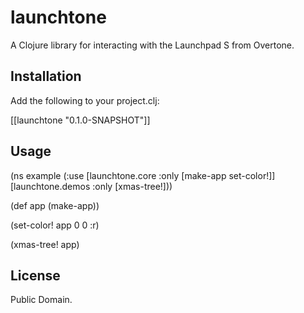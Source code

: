 # launchtone

A Clojure library for interacting with the Launchpad S from Overtone.

## Installation

Add the following to your project.clj:

   [[launchtone "0.1.0-SNAPSHOT"]]

## Usage

   (ns example
      (:use [launchtone.core :only [make-app set-color!]]
            [launchtone.demos :only [xmas-tree!]))

   (def app (make-app))

   (set-color! app 0 0 :r)

   (xmas-tree! app)

## License

Public Domain.
